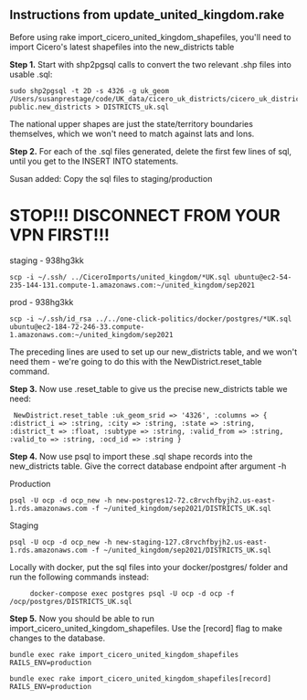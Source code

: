 ## Instructions from update_united_kingdom.rake

Before using rake import_cicero_united_kingdom_shapefiles, you'll need to import Cicero's latest shapefiles into the new_districts table

**Step 1.**  Start with shp2pgsql calls to convert the two relevant .shp files into usable .sql:
```
sudo shp2pgsql -t 2D -s 4326 -g uk_geom /Users/susanprestage/code/UK_data/cicero_uk_districts/cicero_uk_districts.shp public.new_districts > DISTRICTS_uk.sql
```
   The national upper shapes are just the state/territory boundaries themselves, which we won't need to match against lats and lons.

**Step 2.**  For each of the .sql files generated, delete the first few lines of sql, until you get to the INSERT INTO statements.

Susan added: Copy the sql files to staging/production

# STOP!!!  DISCONNECT FROM YOUR VPN FIRST!!!
staging - 938hg3kk
```
scp -i ~/.ssh/ ../CiceroImports/united_kingdom/*UK.sql ubuntu@ec2-54-235-144-131.compute-1.amazonaws.com:~/united_kingdom/sep2021
```
prod - 938hg3kk
```
scp -i ~/.ssh/id_rsa ../../one-click-politics/docker/postgres/*UK.sql ubuntu@ec2-184-72-246-33.compute-1.amazonaws.com:~/united_kingdom/sep2021
```

   The preceding lines are used to set up our new_districts table, and we won't need them - we're going to do this with the NewDistrict.reset_table command.

**Step 3.**  Now use .reset_table to give us the precise new_districts table we need:
```
 NewDistrict.reset_table :uk_geom_srid => '4326', :columns => { :district_i => :string, :city => :string, :state => :string, :district_t => :float, :subtype => :string, :valid_from => :string, :valid_to => :string, :ocd_id => :string }
```

**Step 4.**  Now use psql to import these .sql shape records into the new_districts table.  Give the correct database endpoint after argument -h

Production
```
psql -U ocp -d ocp_new -h new-postgres12-72.c8rvchfbyjh2.us-east-1.rds.amazonaws.com -f ~/united_kingdom/sep2021/DISTRICTS_UK.sql
```
Staging
```
psql -U ocp -d ocp_new -h new-staging-127.c8rvchfbyjh2.us-east-1.rds.amazonaws.com -f ~/united_kingdom/sep2021/DISTRICTS_UK.sql
```
Locally with docker, put the sql files into your docker/postgres/ folder and run the following commands instead:
```
     docker-compose exec postgres psql -U ocp -d ocp -f /ocp/postgres/DISTRICTS_UK.sql
```

**Step 5.**  Now you should be able to run import_cicero_united_kingdom_shapefiles.  Use the [record] flag to make changes to the database.
```
bundle exec rake import_cicero_united_kingdom_shapefiles RAILS_ENV=production

bundle exec rake import_cicero_united_kingdom_shapefiles[record] RAILS_ENV=production
```
